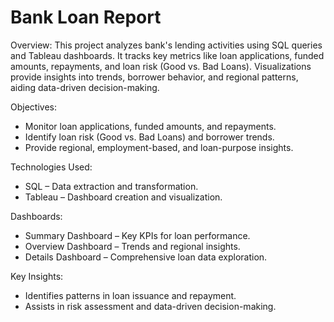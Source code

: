 # Bank Loan Report
Overview:
This project analyzes bank's lending activities using SQL queries and Tableau dashboards. It tracks key metrics like loan applications, funded amounts, repayments, and loan risk (Good vs. Bad Loans). Visualizations provide insights into trends, borrower behavior, and regional patterns, aiding data-driven decision-making. 

Objectives:
- Monitor loan applications, funded amounts, and repayments.
- Identify loan risk (Good vs. Bad Loans) and borrower trends.
- Provide regional, employment-based, and loan-purpose insights.

Technologies Used:
- SQL – Data extraction and transformation.
- Tableau – Dashboard creation and visualization.

Dashboards:
- Summary Dashboard – Key KPIs for loan performance.
- Overview Dashboard – Trends and regional insights.
- Details Dashboard – Comprehensive loan data exploration.

Key Insights:
- Identifies patterns in loan issuance and repayment.
- Assists in risk assessment and data-driven decision-making.
